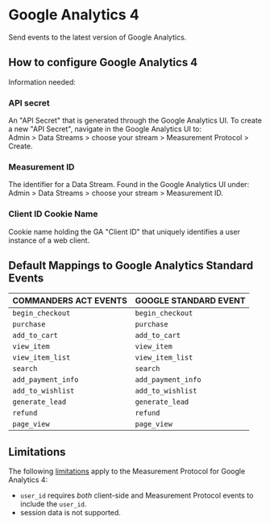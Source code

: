 # Google Analytics 4

Send events to the latest version of Google Analytics.

## How to configure Google Analytics 4

Information needed:

### API secret

An "API Secret" that is generated through the Google Analytics UI. To create a new "API Secret", navigate in the Google Analytics UI to: \
Admin > Data Streams > choose your stream > Measurement Protocol > Create.

### Measurement ID

The identifier for a Data Stream. Found in the Google Analytics UI under: \
Admin > Data Streams > choose your stream > Measurement ID.

### Client ID Cookie Name

Cookie name holding the GA "Client ID" that uniquely identifies a user instance of a web client.

## Default Mappings to Google Analytics Standard Events

| COMMANDERS ACT EVENTS | GOOGLE STANDARD EVENT |
| --------------------- | --------------------- |
| `begin_checkout`      | `begin_checkout`      |
| `purchase`            | `purchase`            |
| `add_to_cart`         | `add_to_cart`         |
| `view_item`           | `view_item`           |
| `view_item_list`      | `view_item_list`      |
| `search`              | `search`              |
| `add_payment_info`    | `add_payment_info`    |
| `add_to_wishlist`     | `add_to_wishlist`     |
| `generate_lead`       | `generate_lead`       |
| `refund`              | `refund`              |
| `page_view`           | `page_view`           |

## Limitations

The following [limitations](https://developers.google.com/analytics/devguides/collection/protocol/ga4/reference/limitations) apply to the Measurement Protocol for Google Analytics 4:

* `user_id` requires _both_ client-side and Measurement Protocol events to include the `user_id`.
* session data is not supported.
